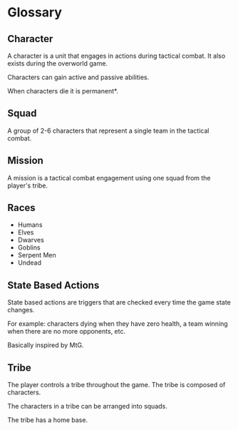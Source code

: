 Glossary
========

Character
---------

A character is a unit that engages in actions during tactical combat. It also
exists during the overworld game.

Characters can gain active and passive abilities.

When characters die it is permanent*.

Squad
-----

A group of 2-6 characters that represent a single team in the tactical combat.

Mission
-------

A mission is a tactical combat engagement using one squad from the player's tribe.

Races
-----

- Humans
- Elves
- Dwarves
- Goblins
- Serpent Men
- Undead

State Based Actions
-------------------

State based actions are triggers that are checked every time the game state changes.

For example: characters dying when they have zero health, a team winning when
there are no more opponents, etc.

Basically inspired by MtG.

Tribe
-----

The player controls a tribe throughout the game. The tribe is composed of characters.

The characters in a tribe can be arranged into squads.

The tribe has a home base.